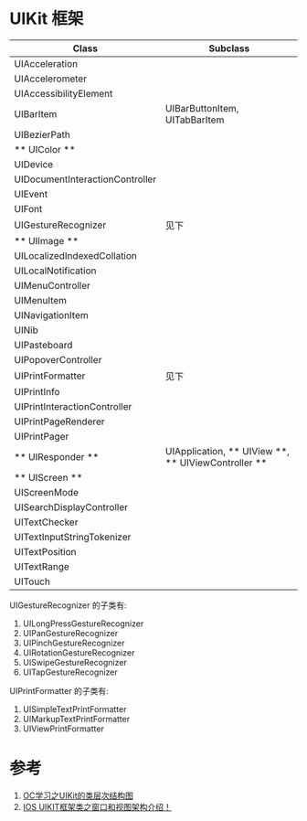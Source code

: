 # UIKit 框架

| Class                           | Subclass |
| ------------------------------- | -------- |
| UIAcceleration                  |          |
| UIAccelerometer                 |          |
| UIAccessibilityElement          |          |
| UIBarItem                       | UIBarButtonItem, UITabBarItem |
| UIBezierPath                    |          |
| ** UIColor **                   |          |
| UIDevice                        |          |
| UIDocumentInteractionController |          |
| UIEvent                         |          |
| UIFont                          |          |
| UIGestureRecognizer             | 见下      |
| ** UIImage **                   |          |
| UILocalizedIndexedCollation     |          |
| UILocalNotification             |          |
| UIMenuController                |          |
| UIMenuItem                      |          |
| UINavigationItem                |          |
| UINib                           |          |
| UIPasteboard                    |          |
| UIPopoverController             |          |
| UIPrintFormatter                | 见下      |
| UIPrintInfo                     |          |
| UIPrintInteractionController    |          |
| UIPrintPageRenderer             |          |
| UIPrintPager                    |          |
| ** UIResponder **               | UIApplication, ** UIView **, ** UIViewController ** |
| ** UIScreen **                  |          |
| UIScreenMode                    |          |
| UISearchDisplayController       |          |
| UITextChecker                   |          |
| UITextInputStringTokenizer      |          |
| UITextPosition                  |          |
| UITextRange                     |          |
| UITouch                         |          |

UIGestureRecognizer 的子类有:

1. UILongPressGestureRecognizer
2. UIPanGestureRecognizer
3. UIPinchGestureRecognizer
4. UIRotationGestureRecognizer
5. UISwipeGestureRecognizer
6. UITapGestureRecognizer

UIPrintFormatter 的子类有:

1. UISimpleTextPrintFormatter
2. UIMarkupTextPrintFormatter
3. UIViewPrintFormatter

# 参考

1. [OC学习之UIKit的类层次结构图](http://blog.csdn.net/heyddo/article/details/9631919)
2. [IOS UIKIT框架类之窗口和视图架构介绍！](http://blog.csdn.net/qq_31082775/article/details/50424454)
